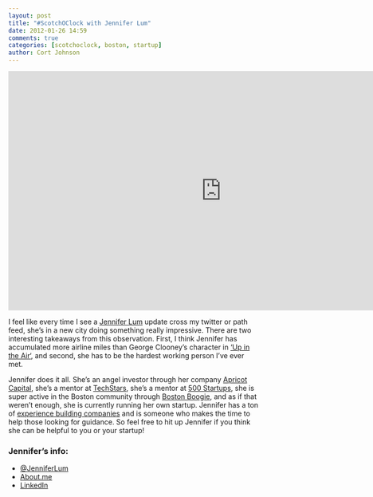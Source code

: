 ```yaml
---
layout: post
title: "#ScotchOClock with Jennifer Lum"
date: 2012-01-26 14:59
comments: true
categories: [scotchoclock, boston, startup]
author: Cort Johnson
---
```

<iframe width="853" height="480" src="http://www.youtube.com/embed/JGrVGlAwOtA" frameborder="0" allowfullscreen></iframe>

I feel like every time I see a [Jennifer Lum](http://twitter.com/jenniferlum) update cross my twitter or path feed, she’s in a new city doing something really impressive. There are two interesting takeaways from this observation. First, I think Jennifer has accumulated more airline miles than George Clooney’s character in [‘Up in the Air‘](http://www.imdb.com/title/tt1193138/), and second, she has to be the hardest working person I’ve ever met.

Jennifer does it all.  She’s an angel investor through her company [Apricot Capital](http://apricotcapital.wordpress.com/about/), she’s a mentor at [TechStars](http://www.techstars.com/program/mentors/jlum/), she’s a mentor at [500 Startups](http://500.co/mentors/jennifer-lum/), she is super active in the Boston community through [Boston Boogie](http://bostonboogie.tumblr.com/), and as if that weren’t enough, she is currently running her own startup.  Jennifer has a ton of [experience building companies](http://www.linkedin.com/in/jenniferlum) and is someone who makes the time to help those looking for guidance.  So feel free to hit up Jennifer if you think she can be helpful to you or your startup!

### Jennifer’s info:

* [@JenniferLum](http://twitter.com/)
* [About.me](http://about.me/jenniferlum)
* [LinkedIn](http://www.linkedin.com/in/jenniferlum)
